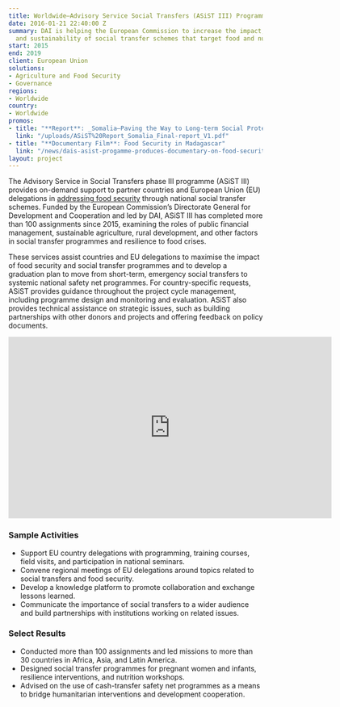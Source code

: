 ```yaml
---
title: Worldwide—Advisory Service Social Transfers (ASiST III) Programme
date: 2016-01-21 22:40:00 Z
summary: DAI is helping the European Commission to increase the impact, quality, coverage,
  and sustainability of social transfer schemes that target food and nutrition security.
start: 2015
end: 2019
client: European Union
solutions:
- Agriculture and Food Security
- Governance
regions:
- Worldwide
country:
- Worldwide
promos:
- title: "**Report**: _Somalia—Paving the Way to Long-term Social Protection_"
  link: "/uploads/ASiST%20Report_Somalia_Final-report_V1.pdf"
- title: "**Documentary Film**: Food Security in Madagascar"
  link: "/news/dais-asist-progamme-produces-documentary-on-food-security-in-madagascar"
layout: project
---
```


The Advisory Service in Social Transfers phase III programme (ASiST III) provides on-demand support to partner countries and European Union (EU) delegations in [addressing food security](https://www.dai.com/news/dais-asist-progamme-produces-documentary-on-food-security-in-madagascar) through national social transfer schemes. Funded by the European Commission’s Directorate General for Development and Cooperation and led by DAI, ASiST III has completed more than 100 assignments since 2015, examining the roles of public financial management, sustainable agriculture, rural development, and other factors in social transfer programmes and resilience to food crises.

These services assist countries and EU delegations to maximise the impact of food security and social transfer programmes and to develop a graduation plan to move from short-term, emergency social transfers to systemic national safety net programmes. For country-specific requests, ASiST provides guidance throughout the project cycle management, including programme design and monitoring and evaluation. ASiST also provides technical assistance on strategic issues, such as building partnerships with other donors and projects and offering feedback on policy documents.

<iframe src="https://player.vimeo.com/video/264604855" width="640" height="360" frameborder="0" webkitallowfullscreen mozallowfullscreen allowfullscreen></iframe>

### Sample Activities

* Support EU country delegations with programming, training courses, field visits, and participation in national seminars.
* Convene regional meetings of EU delegations around topics related to social transfers and food security.
* Develop a knowledge platform to promote collaboration and exchange lessons learned.
* Communicate the importance of social transfers to a wider audience and build partnerships with institutions working on related issues.

### Select Results

* Conducted more than 100 assignments and led missions to more than 30 countries in Africa, Asia, and Latin America.
* Designed social transfer programmes for pregnant women and infants, resilience interventions, and nutrition workshops.
* Advised on the use of cash-transfer safety net programmes as a means to bridge humanitarian interventions and development cooperation.